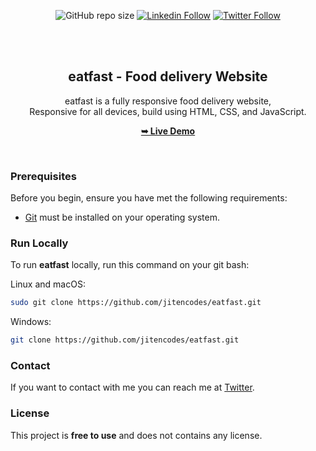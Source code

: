 <div align="center">
  
    
  ![GitHub repo size](https://img.shields.io/github/repo-size/jitencodes/eatfast)
  [![Linkedin Follow](https://img.shields.io/badge/LinkedIn-0077B5?style=social&logo=linkedin&logoColor=blue)](https://www.linkedin.com/in/jitencodes/)
  [![Twitter Follow](https://img.shields.io/badge/Twitter-0077B5?style=social&logo=Twitter&logoColor=blue)](https://twitter.com/intent/follow?screen_name=jitencodes/)

  <br />
  <br />

  <h2 align="center">eatfast - Food delivery Website</h2>

eatfast is a fully responsive food delivery website, <br />Responsive for all devices, build using HTML, CSS, and JavaScript.

<a href="https://jitencodes.github.io/eatfast/"><strong>➥ Live Demo</strong></a>

</div>

<br />

### Prerequisites

Before you begin, ensure you have met the following requirements:

- [Git](https://git-scm.com/downloads "Download Git") must be installed on your operating system.

### Run Locally

To run **eatfast** locally, run this command on your git bash:

Linux and macOS:

```bash
sudo git clone https://github.com/jitencodes/eatfast.git
```

Windows:

```bash
git clone https://github.com/jitencodes/eatfast.git
```

### Contact

If you want to contact with me you can reach me at [Twitter](https://www.twitter.com/jitencodes).

### License

This project is **free to use** and does not contains any license.
